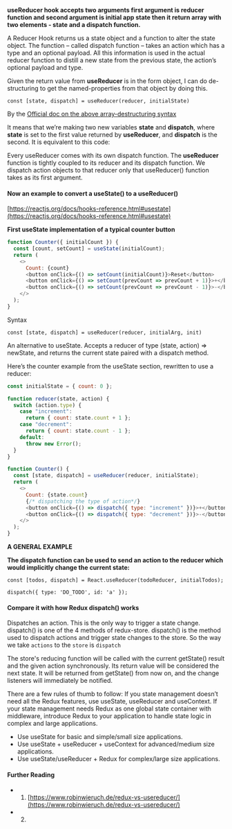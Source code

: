 **useReducer hook accepts two arguments first argument is reducer function and second argument is initial app state then it return array with two elements - state and a dispatch function.**

A Reducer Hook returns us a state object and a function to alter the state object. The function – called dispatch function – takes an action which has a type and an optional payload. All this information is used in the actual reducer function to distill a new state from the previous state, the action’s optional payload and type.

Given the return value from **useReducer** is in the form object, I can do de-structuring to get the named-properties from that object by doing this.

`const [state, dispatch] = useReducer(reducer, initialState)`

By the [Official doc on the above array-destructuring syntax](https://reactjs.org/docs/hooks-state.html#tip-what-do-square-brackets-mean)

It means that we’re making two new variables **state** and **dispatch**, where **state** is set to the first value returned by **useReducer**, and **dispatch** is the second. It is equivalent to this code:

Every useReducer comes with its own dispatch function. The **useReducer** function is tightly coupled to its reducer and its dispatch function. We dispatch action objects to that reducer only that useReducer() function takes as its first argument.

#### Now an example to convert a useState() to a useReducer()

[https://reactjs.org/docs/hooks-reference.html#usestate](https://reactjs.org/docs/hooks-reference.html#usestate)

**First useState implementation of a typical counter button**

```js
function Counter({ initialCount }) {
  const [count, setCount] = useState(initialCount);
  return (
    <>
      Count: {count}
      <button onClick={() => setCount(initialCount)}>Reset</button>
      <button onClick={() => setCount(prevCount => prevCount + 1)}>+</button>
      <button onClick={() => setCount(prevCount => prevCount - 1)}>-</button>
    </>
  );
}
```

Syntax

`const [state, dispatch] = useReducer(reducer, initialArg, init)`

An alternative to useState. Accepts a reducer of type (state, action) => newState, and returns the current state paired with a dispatch method.

Here’s the counter example from the useState section, rewritten to use a reducer:

```js
const initialState = { count: 0 };

function reducer(state, action) {
  switch (action.type) {
    case "increment":
      return { count: state.count + 1 };
    case "decrement":
      return { count: state.count - 1 };
    default:
      throw new Error();
  }
}

function Counter() {
  const [state, dispatch] = useReducer(reducer, initialState);
  return (
    <>
      Count: {state.count}
      {/* dispatching the type of action*/}
      <button onClick={() => dispatch({ type: "increment" })}>+</button>
      <button onClick={() => dispatch({ type: "decrement" })}>-</button>
    </>
  );
}
```

**A GENERAL EXAMPLE**

**The dispatch function can be used to send an action to the reducer which would implicitly change the current state:**

```JS
const [todos, dispatch] = React.useReducer(todoReducer, initialTodos);

dispatch({ type: 'DO_TODO', id: 'a' });
```

#### Compare it with how Redux dispatch() works

Dispatches an action. This is the only way to trigger a state change. dispatch() is one of the 4 methods of redux-store. dispatch() is the method used to dispatch actions and trigger state changes to the store. So the way we take `actions` to the `store` is `dispatch`

The store's reducing function will be called with the current getState() result and the given action synchronously. Its return value will be considered the next state. It will be returned from getState() from now on, and the change listeners will immediately be notified.

There are a few rules of thumb to follow: If you state management doesn’t need all the Redux features, use useState, useReducer and useContext. If your state management needs Redux as one global state container with middleware, introduce Redux to your application to handle state logic in complex and large applications.

- Use useState for basic and simple/small size applications.
- Use useState + useReducer + useContext for advanced/medium size applications.
- Use useState/useReducer + Redux for complex/large size applications.

#### Further Reading

- 1.  [https://www.robinwieruch.de/redux-vs-usereducer/](https://www.robinwieruch.de/redux-vs-usereducer/)
- 2.
